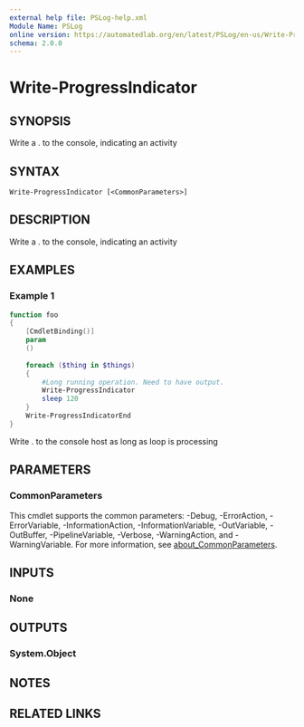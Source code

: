 ```yaml
---
external help file: PSLog-help.xml
Module Name: PSLog
online version: https://automatedlab.org/en/latest/PSLog/en-us/Write-ProgressIndicator
schema: 2.0.0
---
```


# Write-ProgressIndicator

## SYNOPSIS
Write a . to the console, indicating an activity

## SYNTAX

```
Write-ProgressIndicator [<CommonParameters>]
```

## DESCRIPTION
Write a . to the console, indicating an activity

## EXAMPLES

### Example 1
```powershell
function foo
{
    [CmdletBinding()]
    param
    ()
    
    foreach ($thing in $things)
    {
        #Long running operation. Need to have output.
        Write-ProgressIndicator
        sleep 120
    }
    Write-ProgressIndicatorEnd
}
```

Write . to the console host as long as loop is processing

## PARAMETERS

### CommonParameters
This cmdlet supports the common parameters: -Debug, -ErrorAction, -ErrorVariable, -InformationAction, -InformationVariable, -OutVariable, -OutBuffer, -PipelineVariable, -Verbose, -WarningAction, and -WarningVariable. For more information, see [about_CommonParameters](http://go.microsoft.com/fwlink/?LinkID=113216).

## INPUTS

### None

## OUTPUTS

### System.Object
## NOTES

## RELATED LINKS

